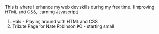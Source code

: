 This is where I enhance my web dev skills during my free time. (Improving HTML and CSS, learning Javascript)

1. Halo - Playing around with HTML and CSS
2. Tribute Page for Nate Robinson KO - starting small
